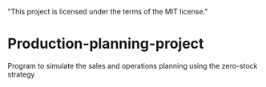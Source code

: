 "This project is licensed under the terms of the MIT license."

# Production-planning-project
Program to simulate the sales and operations planning using the zero-stock strategy
